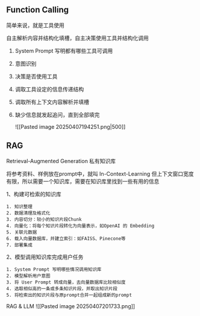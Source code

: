 
## Function Calling

简单来说，就是工具使用

自主解析内容并结构化填槽，自主决策使用工具并结构化调用
1. System Prompt 写明都有哪些工具可调用
2.  意图识别
3.  决策是否使用工具
4.  调取工具设定的信息传递结构
5.  调取所有上下文内容解析并填槽
6.  缺少信息就发起追问，直到全部填完

	![[Pasted image 20250407194251.png|500]]


## RAG

Retrieval-Augmented Generation 私有知识库

将参考资料、样例放在prompt中，就叫 In-Context-Learning
但上下文窗口宽度有限，所以需要一个知识库，需要在知识库里找到一些有用的信息

1、构建可检索的知识库

	1. 知识整理
	2. 数据清理及格式化
	3. 内容切分：较小的知识片段Chunk
	4. 向量化：将每个知识片段转化为向量表示，如OpenAI 的 Embedding
	5. 关联元数据
	6. 载入向量数据库，并建立索引：如FAISS、Pinecone等
	7. 部署集成

2、模型调用知识库完成用户任务

	1. System Prompt 写明哪些情况调用知识库
	2. 模型解析用户意图
	3. 将 User Prompt 转成向量，去向量数据库比较相似度
	4. 选取相似高的一条或多条知识片段，并取出知识片段
	5. 将检索出的知识片段与原prompt合并一起组成新的prompt


RAG & LLM
	![[Pasted image 20250407201733.png]]









